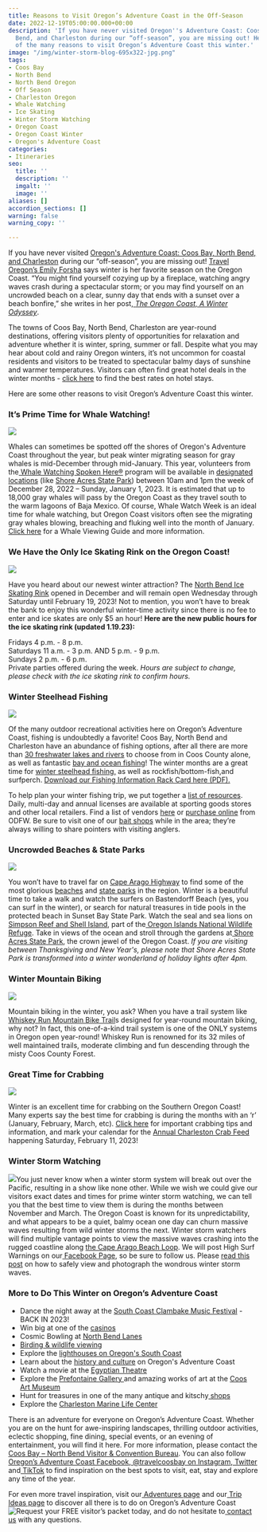 ```yaml
---
title: Reasons to Visit Oregon’s Adventure Coast in the Off-Season
date: 2022-12-19T05:00:00.000+00:00
description: 'If you have never visited Oregon''s Adventure Coast: Coos Bay, North
  Bend, and Charleston during our “off-season”, you are missing out! Here are some
  of the many reasons to visit Oregon’s Adventure Coast this winter.'
image: "/img/winter-storm-blog-695x322-jpg.png"
tags:
- Coos Bay
- North Bend
- North Bend Oregon
- Off Season
- Charleston Oregon
- Whale Watching
- Ice Skating
- Winter Storm Watching
- Oregon Coast
- Oregon Coast Winter
- Oregon's Adventure Coast
categories:
- Itineraries
seo:
  title: ''
  description: ''
  imgalt: ''
  image: ''
aliases: []
accordion_sections: []
warning: false
warning_copy: ''

---
```

If you have never visited [Oregon's Adventure Coast: Coos Bay, North Bend, and Charleston](https://www.oregonsadventurecoast.com/) during our “off-season”, you are missing out! [Travel Oregon’s Emily Forsha](http://traveloregon.com/author/eforsha/) says winter is her favorite season on the Oregon Coast. “You might find yourself cozying up by a fireplace, watching angry waves crash during a spectacular storm; or you may find yourself on an uncrowded beach on a clear, sunny day that ends with a sunset over a beach bonfire,” she writes in her post,[ _The Oregon Coast, A Winter Odyssey_](http://traveloregon.com/trip-ideas/oregon-stories/the-oregon-coast-a-winter-odyssey/%20).

The towns of Coos Bay, North Bend, Charleston are year-round destinations, offering visitors plenty of opportunities for relaxation and adventure whether it is winter, spring, summer or fall. Despite what you may hear about cold and rainy Oregon winters, it’s not uncommon for coastal residents and visitors to be treated to spectacular balmy days of sunshine and warmer temperatures. Visitors can often find great hotel deals in the winter months - [click here](https://www.oregonsadventurecoast.com/lodging/) to find the best rates on hotel stays.

Here are some other reasons to visit Oregon’s Adventure Coast this winter.

### It’s Prime Time for Whale Watching!

![](/img/_oregon-whale-watch-week-blog-695x322-jpg.jpg)

Whales can sometimes be spotted off the shores of Oregon's Adventure Coast throughout the year, but peak winter migrating season for gray whales is mid-December through mid-January. This year, volunteers from the[ Whale Watching Spoken Here®](https://oregonstateparks.org/index.cfm?do=thingstodo.dsp_whalewatching) program will be available in [designated locations](https://www.google.com/maps/d/viewer?hl=en&t=m&msa=0&z=7&source=embed&ie=UTF8&mid=zweC21xpv7NQ.krK2xC0y40W4) (like [Shore Acres State Park](https://www.oregonsadventurecoast.com/state-parks-and-national-lands/)) between 10am and 1pm the week of December 28, 2022 – Sunday, January 1, 2023. It is estimated that up to 18,000 gray whales will pass by the Oregon Coast as they travel south to the warm lagoons of Baja Mexico. Of course, Whale Watch Week is an ideal time for whale watching, but Oregon Coast visitors often see the migrating gray whales blowing, breaching and fluking well into the month of January. [Click here](https://thewhaletrail.org/dive-deeper/whale-trail-viewing-guide/) for a Whale Viewing Guide and more information.

### We Have the Only Ice Skating Rink on the Oregon Coast!

![](/img/ice-skating-rink-north-bend.jpeg)

Have you heard about our newest winter attraction? The [North Bend Ice Skating Rink](https://www.northbendoregon.us/newsview.aspx?nid=7394) opened in December and will remain open Wednesday through Saturday until February 19, 2023! Not to mention, you won’t have to break the bank to enjoy this wonderful winter-time activity since there is no fee to enter and ice skates are only $5 an hour! **Here are the new public hours for the ice skating rink (updated 1.19.23):**

Fridays 4 p.m. - 8 p.m.  
Saturdays 11 a.m. - 3 p.m. AND 5 p.m. - 9 p.m.  
Sundays 2 p.m. - 6 p.m.  
Private parties offered during the week. _Hours are subject to change, please check with the ice skating rink to confirm hours._ 

### Winter Steelhead Fishing

![](/img/winter-steelhead.jpg)

Of the many outdoor recreational activities here on Oregon’s Adventure Coast, fishing is undoubtedly a favorite! Coos Bay, North Bend and Charleston have an abundance of fishing options, after all there are more than [30 freshwater lakes and rivers](https://www.oregonsadventurecoast.com/tripideas/fresh-water-fishing-options-by-body-of-water) to choose from in Coos County alone, as well as fantastic [bay and ocean fishing](https://www.oregonsadventurecoast.com/tripideas/saltwater-fishing-ocean-bay)! The winter months are a great time for [winter steelhead fishing,](https://www.oregonsadventurecoast.com/blog/winter-steelhead-fishing-forecast-for-2019/) as well as rockfish/bottom-fish,and surfperch. [Download our Fishing Information Rack Card here (PDF).](https://www.oregonsadventurecoast.com/img/fishing-rackcard.pdf)

To help plan your winter fishing trip, we put together a [list of resources](https://www.oregonsadventurecoast.com/fishing/). Daily, multi-day and annual licenses are available at sporting goods stores and other local retailers. Find a list of vendors [here](https://myodfw.com/articles/where-find-odfw-license-agentsvendors) or [purchase online](https://odfw.huntfishoregon.com/login) from ODFW. Be sure to visit one of our [bait shops](https://www.oregonsadventurecoast.com/equipment-rent-and-buy) while in the area; they’re always willing to share pointers with visiting anglers.

### Uncrowded Beaches & State Parks

![](/img/08-29-17-spotlight-brastendorff-beach.jpg)

You won’t have to travel far on [Cape Arago Highway](https://www.oregonsadventurecoast.com/tripideas/explore-the-cape-arago-beach-loop/) to find some of the most glorious [beaches](https://www.oregonsadventurecoast.com/undeveloped-beaches) and [state parks](https://www.oregonsadventurecoast.com/state-parks-and-national-lands) in the region. Winter is a beautiful time to take a walk and watch the surfers on Bastendorff Beach (yes, you can surf in the winter), or search for natural treasures in tide pools in the protected beach in Sunset Bay State Park. Watch the seal and sea lions on[ Simpson Reef and Shell Island](https://www.shareoregon.com/things-to-do/en/listings/126105-simpson-reef-and-shell-island-oregon-islands-nwr), part of the[ Oregon Islands National Wildlife Refuge](https://www.fws.gov/refuge/oregon_islands/). Take in views of the ocean and stroll through the gardens at[ Shore Acres State Park](https://oregonstateparks.org/index.cfm?do=parkPage.dsp_parkPage&parkId=68), the crown jewel of the Oregon Coast. _If you are visiting between Thanksgiving and New Year's, please note that Shore Acres State Park is transformed into a winter wonderland of holiday lights after 4pm._

### Winter Mountain Biking

![](/img/tsoc_whiskey_run_trail_map_front.jpg)

Mountain biking in the winter, you ask? When you have a trail system like [Whiskey Run Mountain Bike Trail](https://www.oregonsadventurecoast.com/img/whiskey-run-pocket-map-06-22-final.pdf)s designed for year-round mountain biking, why not? In fact, this one-of-a-kind trail system is one of the ONLY systems in Oregon open year-round! Whiskey Run is renowned for its 32 miles of well maintained trails, moderate climbing and fun descending through the misty Coos County Forest.

### Great Time for Crabbing

![](/img/Girlfriends-Crabbing-in-Charleston-695x322.jpg)

Winter is an excellent time for crabbing on the Southern Oregon Coast! Many experts say the best time for crabbing is during the months with an ‘r’ (January, February, March, etc). [Click here](https://www.oregonsadventurecoast.com/crabbing-clamming/) for important crabbing tips and information, and mark your calendar for the [Annual Charleston Crab Feed](https://www.oregonsadventurecoast.com/event/annual-charleston-crab-feed/) happening Saturday, February 11, 2023!

### Winter Storm Watching

![](/img/winter-storm-watching-oregon-coast-questions-answered-blog-695x322-jpg.png)You just never know when a winter storm system will break out over the Pacific, resulting in a show like none other. While we wish we could give our visitors exact dates and times for prime winter storm watching, we can tell you that the best time to view them is during the months between November and March. The Oregon Coast is known for its unpredictability, and what appears to be a quiet, balmy ocean one day can churn massive waves resulting from wild winter storms the next. Winter storm watchers will find multiple vantage points to view the massive waves crashing into the rugged coastline along [the Cape Arago Beach Loop](https://www.oregonsadventurecoast.com/tripideas/explore-the-cape-arago-beach-loop/). We will post High Surf Warnings on our[ Facebook Page](https://www.facebook.com/OregonsAdventureCoast/), so be sure to follow us. Please [read this post](https://www.oregonsadventurecoast.com/blog/how-to-stay-safe-while-winter-storm-watching/) on how to safely view and photograph the wondrous winter storm waves.

### More to Do This Winter on Oregon’s Adventure Coast

* Dance the night away at the [South Coast Clambake Music Festival](https://www.oregonsadventurecoast.com/event/south-coast-clambake-music-festival/) - BACK IN 2023!
* Win big at one of the [casinos](https://www.oregonsadventurecoast.com/gaming)
* Cosmic Bowling at [North Bend Lanes](https://northbendlanes.com/Bowling/Cosmic-Bowling)
* [Birding & wildlife viewing](https://www.oregonsadventurecoast.com/birding-and-wildlife)
* Explore the [lighthouses on Oregon's South Coast](https://www.oregonsadventurecoast.com/tripideas/southern-oregon-coast-lighthouses/)
* Learn about the [history and culture](https://www.oregonsadventurecoast.com/art-history-culture) on Oregon's Adventure Coast
* Watch a movie at the [Egyptian Theatre](http://egyptiantheatreoregon.com/)
* Explore the [Prefontaine Gallery ](https://www.coosart.org/prefontaine-gallery/)and amazing works of art at the [Coos Art Museum](http://www.coosart.org/)
* Hunt for treasures in one of the many antique and kitschy[ shops](https://www.oregonsadventurecoast.com/shopping/?utm_source=adventure-december-2021&utm_medium=mailchimp&utm_campaign=holiday-25)
* Explore the [Charleston Marine Life Center](https://cmlc.uoregon.edu/)

There is an adventure for everyone on Oregon’s Adventure Coast. Whether you are on the hunt for awe-inspiring landscapes, thrilling outdoor activities, eclectic shopping, fine dining, special events, or an evening of entertainment, you will find it here. For more information, please contact the[ Coos Bay – North Bend Visitor & Convention Bureau](https://www.oregonsadventurecoast.com/). You can also follow[ Oregon’s Adventure Coast Facebook](https://www.facebook.com/OregonsAdventureCoast/),[ @travelcoosbay on Instagram](https://www.instagram.com/travelcoosbay/),[ Twitter](https://twitter.com/travelcoosbay?lang=en) and[ TikTok](https://www.tiktok.com/@oregonsadventurecoast?lang=en) to find inspiration on the best spots to visit, eat, stay and explore any time of the year.

For even more travel inspiration, visit our[ Adventures page](https://www.oregonsadventurecoast.com/adventures) and our[ Trip Ideas page](https://www.oregonsadventurecoast.com/tripideas) to discover all there is to do on Oregon’s Adventure Coast![ Request your FREE visitor’s packet today,](https://www.oregonsadventurecoast.com/contact/#contactform) and do not hesitate to[ contact us](https://www.oregonsadventurecoast.com/contact/) with any questions.